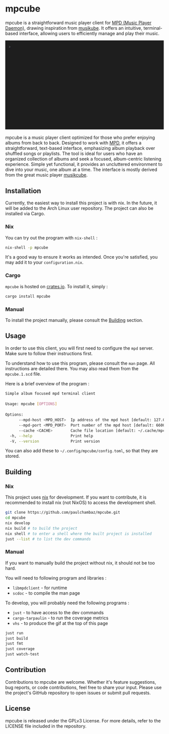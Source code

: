 # mpcube

mpcube is a straightforward music player client for [MPD (Music Player Daemon)](https://github.com/MusicPlayerDaemon/MPD), drawing inspiration from [musikube](https://github.com/clangen/musikcube). It offers an intuitive, terminal-based interface, allowing users to efficiently manage and play their music.

![](./demo.gif)

mpcube is a music player client optimized for those who prefer enjoying albums from back to back. Designed to work with [MPD](https://github.com/MusicPlayerDaemon/MPD), it offers a straightforward, text-based interface, emphasizing album playback over shuffled songs or playlists. The tool is ideal for users who have an organized collection of albums and seek a focused, album-centric listening experience. Simple yet functional, it provides an uncluttered environment to dive into your music, one album at a time. The interface is mostly derived from the great music player [musikcube](https://github.com/clangen/musikcube).

## Installation

Currently, the easiest way to install this project is with nix. In the future, it will be added to the Arch Linux user repository. The project can also be installed via Cargo.

### Nix

You can try out the program with `nix-shell` :

```sh
nix-shell -p mpcube
```

It's a good way to ensure it works as intended. Once you're satisfied, you may add it to your `configuration.nix`.

### Cargo

`mpcube` is hosted on [crates.io](https://crates.io/crates/mpcube). To install it, simply :

```sh
cargo install mpcube
```

### Manual

To install the project manually, please consult the [Building](#Building) section.

## Usage

In order to use this client, you will first need to configure the `mpd` server. Make sure to follow their instructions first.

To understand how to use this program, please consult the `man` page. All instructions are detailed there. You may also read them from the `mpcube.1.scd` file.

Here is a brief overview of the program :

```sh
Simple album focused mpd terminal client

Usage: mpcube [OPTIONS]

Options:
      --mpd-host <MPD_HOST>  Ip address of the mpd host [default: 127.0.0.1]
      --mpd-port <MPD_PORT>  Port number of the mpd host [default: 6600]
      --cache <CACHE>        Cache file location [default: ~/.cache/mpcube/cache]
  -h, --help                 Print help
  -V, --version              Print version
```

You can also add these to `~/.config/mpcube/config.toml`, so that they are stored.

## Building

### Nix

This project uses [nix](https://github.com/NixOS/nix) for development. If you want to contribute, it is recommended to install nix (not NixOS) to access the development shell.

```sh
git clone https://github.com/paulchambaz/mpcube.git
cd mpcube
nix develop
nix build # to build the project
nix shell # to enter a shell where the built project is installed
just --list # to list the dev commands
```

### Manual

If you want to manually build the project without nix, it should not be too hard.

You will need to following program and libraries :

- `libmpdclient` - for runtime
- `scdoc` - to compile the man page

To develop, you will probably need the following programs :

- `just` - to have access to the dev commands
- `cargo-tarpaulin` - to run the coverage metrics
- `vhs` - to produce the gif at the top of this page

```sh
just run
just build
just fmt
just coverage
just watch-test
```

## Contribution

Contributions to mpcube are welcome. Whether it's feature suggestions, bug reports, or code contributions, feel free to share your input. Please use the project's GitHub repository to open issues or submit pull requests.

## License

mpcube is released under the GPLv3 License. For more details, refer to the LICENSE file included in the repository.
